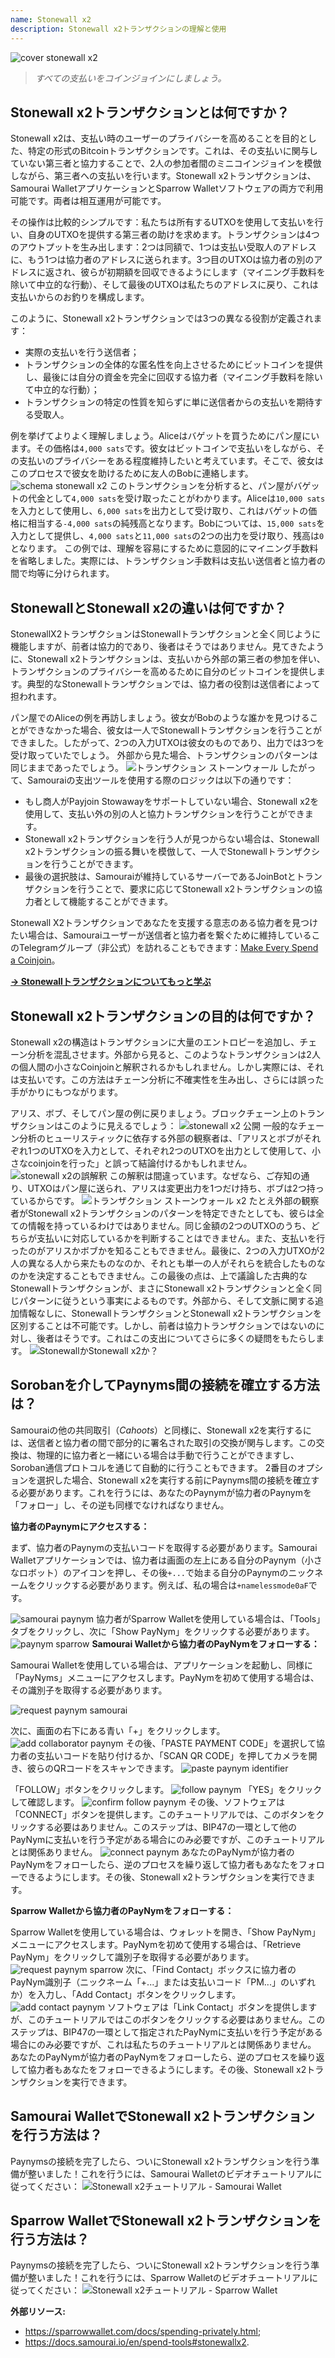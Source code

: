 ```yaml
---
name: Stonewall x2
description: Stonewall x2トランザクションの理解と使用
---
```

![cover stonewall x2](assets/cover.webp)

> *すべての支払いをコインジョインにしましょう。*

## Stonewall x2トランザクションとは何ですか？

Stonewall x2は、支払い時のユーザーのプライバシーを高めることを目的とした、特定の形式のBitcoinトランザクションです。これは、その支払いに関与していない第三者と協力することで、2人の参加者間のミニコインジョインを模倣しながら、第三者への支払いを行います。Stonewall x2トランザクションは、Samourai WalletアプリケーションとSparrow Walletソフトウェアの両方で利用可能です。両者は相互運用が可能です。

その操作は比較的シンプルです：私たちは所有するUTXOを使用して支払いを行い、自身のUTXOを提供する第三者の助けを求めます。トランザクションは4つのアウトプットを生み出します：2つは同額で、1つは支払い受取人のアドレスに、もう1つは協力者のアドレスに送られます。3つ目のUTXOは協力者の別のアドレスに返され、彼らが初期額を回収できるようにします（マイニング手数料を除いて中立的な行動）、そして最後のUTXOは私たちのアドレスに戻り、これは支払いからのお釣りを構成します。

このように、Stonewall x2トランザクションでは3つの異なる役割が定義されます：
- 実際の支払いを行う送信者；
- トランザクションの全体的な匿名性を向上させるためにビットコインを提供し、最後には自分の資金を完全に回収する協力者（マイニング手数料を除いて中立的な行動）；
- トランザクションの特定の性質を知らずに単に送信者からの支払いを期待する受取人。

例を挙げてよりよく理解しましょう。Aliceはバゲットを買うためにパン屋にいます。その価格は`4,000 sats`です。彼女はビットコインで支払いをしながら、その支払いのプライバシーをある程度維持したいと考えています。そこで、彼女はこのプロセスで彼女を助けるために友人のBobに連絡します。
![schema stonewall x2](assets/en/1.webp)
このトランザクションを分析すると、パン屋がバゲットの代金として`4,000 sats`を受け取ったことがわかります。Aliceは`10,000 sats`を入力として使用し、`6,000 sats`を出力として受け取り、これはバゲットの価格に相当する`-4,000 sats`の純残高となります。Bobについては、`15,000 sats`を入力として提供し、`4,000 sats`と`11,000 sats`の2つの出力を受け取り、残高は`0`となります。
この例では、理解を容易にするために意図的にマイニング手数料を省略しました。実際には、トランザクション手数料は支払い送信者と協力者の間で均等に分けられます。

## StonewallとStonewall x2の違いは何ですか？

StonewallX2トランザクションはStonewallトランザクションと全く同じように機能しますが、前者は協力的であり、後者はそうではありません。見てきたように、Stonewall x2トランザクションは、支払いから外部の第三者の参加を伴い、トランザクションのプライバシーを高めるために自分のビットコインを提供します。典型的なStonewallトランザクションでは、協力者の役割は送信者によって担われます。

パン屋でのAliceの例を再訪しましょう。彼女がBobのような誰かを見つけることができなかった場合、彼女は一人でStonewallトランザクションを行うことができました。したがって、2つの入力UTXOは彼女のものであり、出力では3つを受け取っていたでしょう。
外部から見た場合、トランザクションのパターンは同じままであったでしょう。
![トランザクション ストーンウォール](assets/en/2.webp)
したがって、Samouraiの支出ツールを使用する際のロジックは以下の通りです：
- もし商人がPayjoin Stowawayをサポートしていない場合、Stonewall x2を使用して、支払い外の別の人と協力トランザクションを行うことができます。
- Stonewall x2トランザクションを行う人が見つからない場合は、Stonewall x2トランザクションの振る舞いを模倣して、一人でStonewallトランザクションを行うことができます。
- 最後の選択肢は、Samouraiが維持しているサーバーであるJoinBotとトランザクションを行うことで、要求に応じてStonewall x2トランザクションの協力者として機能することができます。

Stonewall X2トランザクションであなたを支援する意志のある協力者を見つけたい場合は、Samouraiユーザーが送信者と協力者を繋ぐために維持しているこのTelegramグループ（非公式）を訪れることもできます：[Make Every Spend a Coinjoin](https://t.me/EverySpendACoinjoin)。

[**-> Stonewallトランザクションについてもっと学ぶ**](https://planb.network/tutorials/privacy/stonewall)

## Stonewall x2トランザクションの目的は何ですか？

Stonewall x2の構造はトランザクションに大量のエントロピーを追加し、チェーン分析を混乱させます。外部から見ると、このようなトランザクションは2人の個人間の小さなCoinjoinと解釈されるかもしれません。しかし実際には、それは支払いです。この方法はチェーン分析に不確実性を生み出し、さらには誤った手がかりにもつながります。

アリス、ボブ、そしてパン屋の例に戻りましょう。ブロックチェーン上のトランザクションはこのように見えるでしょう：
![stonewall x2 公開](assets/en/3.webp)
一般的なチェーン分析のヒューリスティックに依存する外部の観察者は、「アリスとボブがそれぞれ1つのUTXOを入力として、それぞれ2つのUTXOを出力として使用して、小さなcoinjoinを行った」と誤って結論付けるかもしれません。![stonewall x2の誤解釈](assets/en/4.webp)
この解釈は間違っています。なぜなら、ご存知の通り、UTXOはパン屋に送られ、アリスは変更出力を1つだけ持ち、ボブは2つ持っているからです。
![トランザクション ストーンウォール x2](assets/en/1.webp)
たとえ外部の観察者がStonewall x2トランザクションのパターンを特定できたとしても、彼らは全ての情報を持っているわけではありません。同じ金額の2つのUTXOのうち、どちらが支払いに対応しているかを判断することはできません。また、支払いを行ったのがアリスかボブかを知ることもできません。最後に、2つの入力UTXOが2人の異なる人から来たものなのか、それとも単一の人がそれらを統合したものなのかを決定することもできません。この最後の点は、上で議論した古典的なStonewallトランザクションが、まさにStonewall x2トランザクションと全く同じパターンに従うという事実によるものです。外部から、そして文脈に関する追加情報なしに、StonewallトランザクションとStonewall x2トランザクションを区別することは不可能です。しかし、前者は協力トランザクションではないのに対し、後者はそうです。これはこの支出についてさらに多くの疑問をもたらします。
![StonewallかStonewall x2か？](assets/en/5.webp)


## Sorobanを介してPaynyms間の接続を確立する方法は？
Samouraiの他の共同取引（*Cahoots*）と同様に、Stonewall x2を実行するには、送信者と協力者の間で部分的に署名された取引の交換が関与します。この交換は、物理的に協力者と一緒にいる場合は手動で行うことができますし、Soroban通信プロトコルを通じて自動的に行うこともできます。
2番目のオプションを選択した場合、Stonewall x2を実行する前にPaynyms間の接続を確立する必要があります。これを行うには、あなたのPaynymが協力者のPaynymを「フォロー」し、その逆も同様でなければなりません。

**協力者のPaynymにアクセスする：**

まず、協力者のPaynymの支払いコードを取得する必要があります。Samourai Walletアプリケーションでは、協力者は画面の左上にある自分のPaynym（小さなロボット）のアイコンを押し、その後`+...`で始まる自分のPaynymのニックネームをクリックする必要があります。例えば、私の場合は`+namelessmode0aF`です。

![samourai paynym](assets/en/6.webp)
協力者がSparrow Walletを使用している場合は、「Tools」タブをクリックし、次に「Show PayNym」をクリックする必要があります。![paynym sparrow](assets/en/7.webp)
**Samourai Walletから協力者のPayNymをフォローする：**

Samourai Walletを使用している場合は、アプリケーションを起動し、同様に「PayNyms」メニューにアクセスします。PayNymを初めて使用する場合は、その識別子を取得する必要があります。

![request paynym samourai](assets/en/8.webp)

次に、画面の右下にある青い「+」をクリックします。
![add collaborator paynym](assets/en/9.webp)
その後、「PASTE PAYMENT CODE」を選択して協力者の支払いコードを貼り付けるか、「SCAN QR CODE」を押してカメラを開き、彼らのQRコードをスキャンできます。
![paste paynym identifier](assets/en/10.webp)

「FOLLOW」ボタンをクリックします。
![follow paynym](assets/en/11.webp)
「YES」をクリックして確認します。
![confirm follow paynym](assets/en/12.webp)
その後、ソフトウェアは「CONNECT」ボタンを提供します。このチュートリアルでは、このボタンをクリックする必要はありません。このステップは、BIP47の一環として他のPayNymに支払いを行う予定がある場合にのみ必要ですが、このチュートリアルとは関係ありません。
![connect paynym](assets/en/13.webp)
あなたのPayNymが協力者のPayNymをフォローしたら、逆のプロセスを繰り返して協力者もあなたをフォローできるようにします。その後、Stonewall x2トランザクションを実行できます。

**Sparrow Walletから協力者のPayNymをフォローする：**

Sparrow Walletを使用している場合は、ウォレットを開き、「Show PayNym」メニューにアクセスします。PayNymを初めて使用する場合は、「Retrieve PayNym」をクリックして識別子を取得する必要があります。
![request paynym sparrow](assets/en/14.webp)
次に、「Find Contact」ボックスに協力者のPayNym識別子（ニックネーム「+...」または支払いコード「PM...」のいずれか）を入力し、「Add Contact」ボタンをクリックします。
![add contact paynym](assets/en/15.webp)
ソフトウェアは「Link Contact」ボタンを提供しますが、このチュートリアルではこのボタンをクリックする必要はありません。このステップは、BIP47の一環として指定されたPayNymに支払いを行う予定がある場合にのみ必要ですが、これは私たちのチュートリアルとは関係ありません。
あなたのPayNymが協力者のPayNymをフォローしたら、逆のプロセスを繰り返して協力者もあなたをフォローできるようにします。その後、Stonewall x2トランザクションを実行できます。

## Samourai WalletでStonewall x2トランザクションを行う方法は？

Paynymsの接続を完了したら、ついにStonewall x2トランザクションを行う準備が整いました！これを行うには、Samourai Walletのビデオチュートリアルに従ってください：
![Stonewall x2チュートリアル - Samourai Wallet](https://youtu.be/89oYE1Hw3Fk?si=QTqUZ6IypiR6PPMr)

## Sparrow WalletでStonewall x2トランザクションを行う方法は？

Paynymsの接続を完了したら、ついにStonewall x2トランザクションを行う準備が整いました！これを行うには、Sparrow Walletのビデオチュートリアルに従ってください：
![Stonewall x2チュートリアル - Sparrow Wallet](https://youtu.be/mO3Xpp34Hhk?si=bfYiTl0Gxjs9sNQq)

**外部リソース:**
- https://sparrowwallet.com/docs/spending-privately.html;
- https://docs.samourai.io/en/spend-tools#stonewallx2.